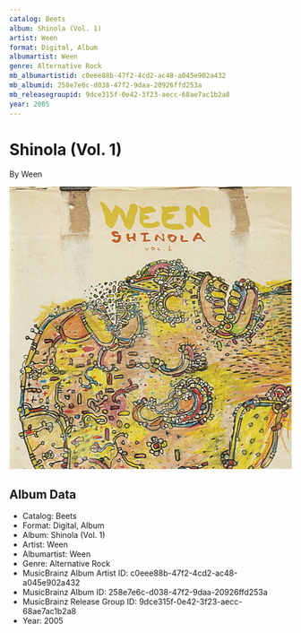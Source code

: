 ```yaml
---
catalog: Beets
album: Shinola (Vol. 1)
artist: Ween
format: Digital, Album
albumartist: Ween
genre: Alternative Rock
mb_albumartistid: c0eee88b-47f2-4cd2-ac48-a045e902a432
mb_albumid: 258e7e6c-d038-47f2-9daa-20926ffd253a
mb_releasegroupid: 9dce315f-0e42-3f23-aecc-68ae7ac1b2a8
year: 2005
---
```


# Shinola (Vol. 1)

By Ween

![](../../assets/beetscovers/Ween-Shinola_Vol_1.jpg)

## Album Data

- Catalog: Beets
- Format: Digital, Album
- Album: Shinola (Vol. 1)
- Artist: Ween
- Albumartist: Ween
- Genre: Alternative Rock
- MusicBrainz Album Artist ID: c0eee88b-47f2-4cd2-ac48-a045e902a432
- MusicBrainz Album ID: 258e7e6c-d038-47f2-9daa-20926ffd253a
- MusicBrainz Release Group ID: 9dce315f-0e42-3f23-aecc-68ae7ac1b2a8
- Year: 2005


